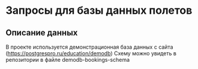 # Запросы для базы данных полетов
## Описание данных
В проекте используется демонстрационная база данных с сайта (https://postgrespro.ru/education/demodb)
Схему можно увидеть в репозитории в файле demodb-bookings-schema
